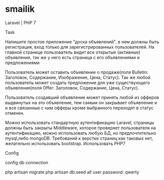 # smailik
Laravel | PHP 7

Task

Напишите простое приложение "доска объявлений", в нем должны быть регистрация, вход только для зарегистрированных пользователей. На главной странице пользователь видит все открытые (активные) объявления, так же у него есть страница с его объявлениями и предложениями

Пользователь может оставить объявление о продаже(поля Bulletin: Заголовок, Содержание, Изображение, Цена, Статус). Так же любой пользователь может создать предложение для уже существующего объявления(поля Offer: Заголовок, Содержание, Цена, Статус).

Пользователь создавший объявление может принять любой из офферов выдвинутых на это объявление, тем самым он закрывает объявление и и все связанные с ним офферы кроме выбранного переходят в статус отменен.

Можно использовать стандартную аутентификацию Laravel, страницы должны быть закрыты Middleware, которое проверяет пользователя на аутентификацию, можно использовать любую БД, но предпочтительно mysql,либо mongoDB. Требований к верстке страниц как таковых нет, желательно использовать bootstrap. Использовать PHP7

Config

config db connection

php artisan migrate
php artisan db:seed
all user password: qwerty
